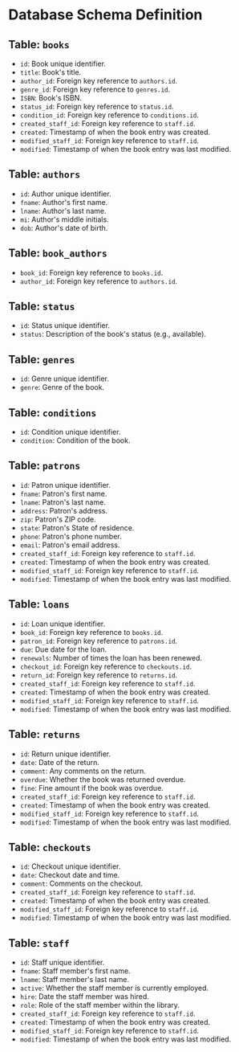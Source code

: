 
# Database Schema Definition

## Table: `books`
- `id`: Book unique identifier.
- `title`: Book's title.
- `author_id`: Foreign key reference to `authors.id`.
- `genre_id`: Foreign key reference to `genres.id`.
- `ISBN`: Book's ISBN.
- `status_id`: Foreign key reference to `status.id`.
- `condition_id`: Foreign key reference to `conditions.id`.
- `created_staff_id`: Foreign key reference to `staff.id`.
- `created`: Timestamp of when the book entry was created.
- `modified_staff_id`: Foreign key reference to `staff.id`.
- `modified`: Timestamp of when the book entry was last modified.

## Table: `authors`
- `id`: Author unique identifier.
- `fname`: Author's first name.
- `lname`: Author's last name.
- `mi`: Author's middle initials.
- `dob`: Author's date of birth.

## Table: `book_authors`
- `book_id`: Foreign key reference to `books.id`.
- `author_id`: Foreign key reference to `authors.id`.

## Table: `status`
- `id`: Status unique identifier.
- `status`: Description of the book's status (e.g., available).

## Table: `genres`
- `id`: Genre unique identifier.
- `genre`: Genre of the book.

## Table: `conditions`
- `id`: Condition unique identifier.
- `condition`: Condition of the book.

## Table: `patrons`
- `id`: Patron unique identifier.
- `fname`: Patron's first name.
- `lname`: Patron's last name.
- `address`: Patron's address.
- `zip`: Patron's ZIP code.
- `state`: Patron's State of residence.
- `phone`: Patron's phone number.
- `email`: Patron's email address.
- `created_staff_id`: Foreign key reference to `staff.id`.
- `created`: Timestamp of when the book entry was created.
- `modified_staff_id`: Foreign key reference to `staff.id`.
- `modified`: Timestamp of when the book entry was last modified.

## Table: `loans`
- `id`: Loan unique identifier.
- `book_id`: Foreign key reference to `books.id`.
- `patron_id`: Foreign key reference to `patrons.id`.
- `due`: Due date for the loan.
- `renewals`: Number of times the loan has been renewed.
- `checkout_id`: Foreign key reference to `checkouts.id`.
- `return_id`: Foreign key reference to `returns.id`.
- `created_staff_id`: Foreign key reference to `staff.id`.
- `created`: Timestamp of when the book entry was created.
- `modified_staff_id`: Foreign key reference to `staff.id`.
- `modified`: Timestamp of when the book entry was last modified.

## Table: `returns`
- `id`: Return unique identifier.
- `date`: Date of the return.
- `comment`: Any comments on the return.
- `overdue`: Whether the book was returned overdue.
- `fine`: Fine amount if the book was overdue.
- `created_staff_id`: Foreign key reference to `staff.id`.
- `created`: Timestamp of when the book entry was created.
- `modified_staff_id`: Foreign key reference to `staff.id`.
- `modified`: Timestamp of when the book entry was last modified.

## Table: `checkouts`
- `id`: Checkout unique identifier.
- `date`: Checkout date and time.
- `comment`: Comments on the checkout.
- `created_staff_id`: Foreign key reference to `staff.id`.
- `created`: Timestamp of when the book entry was created.
- `modified_staff_id`: Foreign key reference to `staff.id`.
- `modified`: Timestamp of when the book entry was last modified.

## Table: `staff`
- `id`: Staff unique identifier.
- `fname`: Staff member's first name.
- `lname`: Staff member's last name.
- `active`: Whether the staff member is currently employed.
- `hire`: Date the staff member was hired.
- `role`: Role of the staff member within the library.
- `created_staff_id`: Foreign key reference to `staff.id`.
- `created`: Timestamp of when the book entry was created.
- `modified_staff_id`: Foreign key reference to `staff.id`.
- `modified`: Timestamp of when the book entry was last modified.
